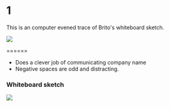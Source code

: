 # 1

This is an computer evened trace of Brito's whiteboard sketch.

![](https://rawgithub.com/jwdallas/phiveleven.identity/master/1/phiveleven_1.svg)

======
* Does a clever job of communicating company name
* Negative spaces are odd and distracting.


### Whiteboard sketch

![](https://rawgithub.com/jwdallas/phiveleven.identity/master/1/whiteboard.jpg)
